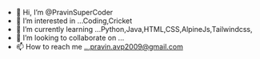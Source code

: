 - 👋 Hi, I’m @PravinSuperCoder
- 👀 I’m interested in ...Coding,Cricket
- 🌱 I’m currently learning ...Python,Java,HTML,CSS,AlpineJs,Tailwindcss,
- 💞️ I’m looking to collaborate on ...
- 📫 How to reach me ...pravin.avp2009@gmail.com

<!---
PravinSuperCoder/PravinSuperCoder is a ✨ special ✨ repository because its `README.md` (this file) appears on your GitHub profile.
You can click the Preview link to take a look at your changes.
--->
